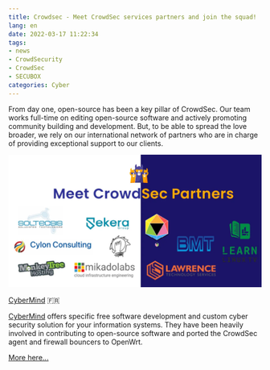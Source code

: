 ```yaml
---
title: Crowdsec - Meet CrowdSec services partners and join the squad!
lang: en
date: 2022-03-17 11:22:34
tags:
- news
- CrowdSecurity
- CrowdSec
- SECUBOX
categories: Cyber
---
```


From day one, open-source has been a key pillar of CrowdSec. Our team works full-time on editing open-source software and actively promoting community building and development. But, to be able to spread the love broader, we rely on our international network of partners who are in charge of providing exceptional support to our clients.

<img src="/uploads/images/CrowdSec/CrowdSec-Partners.png" width="1201px" heigth="629px">

[CyberMind](https://cybermind.fr/) 🇫🇷 

[CyberMind](https://cybermind.fr/) offers specific free software development and custom cyber security solution for your information systems. They have been heavily involved in contributing to open-source software and ported the CrowdSec agent and firewall bouncers to OpenWrt.

[More here...](https://cybermind.fr/services/)